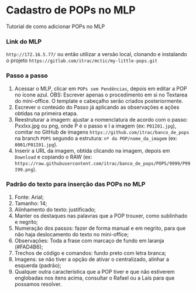 Cadastro de POPs no MLP
==============

Tutorial de como adicionar POPs no MLP

### Link do MLP

`http://172.16.5.77/`
ou então utilizar a versão local, clonando e instalando o projeto `https://gitlab.com/itrac/mctic/my-little-pops.git`

### Passo a passo

1. Acessar o MLP, clicar em `POPs sem Pendências`, depois em editar a POP no ícone azul. OBS: Escrever apenas o procedimento em si no Textarea do mini-office. O template e cabeçalho serão criados posteriormente.
2. Escrever o conteúdo do Passo já aplicando as observações e ações obtidas na primeira etapa.
3. Reestruturar a imagem: ajustar a nomenclatura de acordo com o passo: PxxIxx.jpg ou png, onde P é o passo e I a imagem (ex: `P01I01.jpg`), comitar no GitHub de imagens `https://github.com/itrac/banco_de_pops` na branch `POPS` segundo a estrutura: `nº da POP/nome_da_imagem` (ex: `0001/P01I01.jpg`).
4. Inserir a URL da imagem, obtida clicando na imagem, depois em `Download` e copiando o RAW (ex: `https://raw.githubusercontent.com/itrac/banco_de_pops/POPS/9999/P99I99.png`).

### Padrão do texto para inserção das POPs no MLP

1. Fonte: Arial;
2. Tamanho: 14;
3. Alinhamento do texto: justificado;
4. Manter os destaques nas palavras que a POP trouxer, como sublinhado e negrito;
5. Numeração dos passos: fazer de forma manual e em negrito, para que não haja deslocamento do texto no mini-office;
6. Observações: Toda a frase com marcaço de fundo em laranja (#FAD4B6);
7. Trechos de código e comandos: fundo preto com letra branca;
8. Imagens: se não tiver a opção de ativar o centralizado, alinhar a esquerda (padrão);
9. Qualquer outra característica que a POP tiver e que não estiverem englobadas nos itens acima, consultar o Rafael ou a Laís para que possamos resolver.
